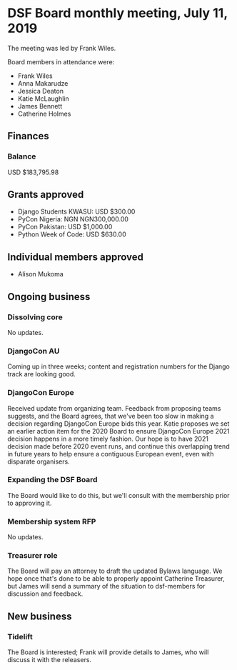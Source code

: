 # DSF Board monthly meeting, July 11, 2019

The meeting was led by Frank Wiles.

Board members in attendance were:

- Frank Wiles
- Anna Makarudze
- Jessica Deaton
- Katie McLaughlin
- James Bennett
- Catherine Holmes

## Finances

### Balance

USD $183,795.98

## Grants approved

- Django Students KWASU: USD $300.00
- PyCon Nigeria: NGN NGN300,000.00
- PyCon Pakistan: USD $1,000.00
- Python Week of Code: USD $630.00

## Individual members approved

- Alison Mukoma

## Ongoing business

### Dissolving core

No updates.

### DjangoCon AU

Coming up in three weeks; content and registration numbers for the Django track are looking good.

### DjangoCon Europe

Received update from organizing team. Feedback from proposing teams suggests, and the Board agrees, that we've been too slow in making a decision regarding DjangoCon Europe bids this year. Katie proposes we set an earlier action item for the 2020 Board to ensure DjangoCon Europe 2021 decision happens in a more timely fashion. Our hope is to have 2021 decision made before 2020 event runs, and continue this overlapping trend in future years to help ensure a contiguous European event, even with disparate organisers.

### Expanding the DSF Board

The Board would like to do this, but we'll consult with the membership prior to approving it.

### Membership system RFP

No updates.

### Treasurer role

The Board will pay an attorney to draft the updated Bylaws language. We hope once that's done to be able to properly appoint Catherine Treasurer, but James will send a summary of the situation to dsf-members for discussion and feedback.

## New business

### Tidelift

The Board is interested; Frank will provide details to James, who will discuss it with the releasers.
